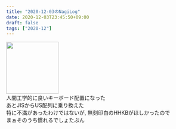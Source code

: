 ```yaml
---
title: "2020-12-03のNagiLog"
date: 2020-12-03T23:45:50+09:00
draft: false
tags: ["2020-12"]
---
```


<img src="/img/20201203hhkb.jpg" width="140px">
<br>
人間工学的に良いキーボード配置になった
<br>
あとJISからUS配列に乗り換えた
<br>
特に不満があったわけではないが, 無刻印白のHHKBがほしかったので
<br>
まぁそのうち慣れるでしょたぶん
